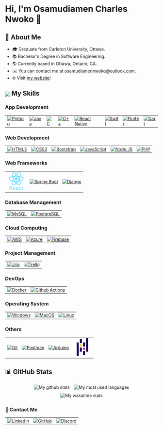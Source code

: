 # Hi, I'm Osamudiamen Charles Nwoko 👋

## 💬 About Me
- 🎓 Graduate from Carleton University, Ottawa.
- 📚 Bachelor's Degree in Software Engineering.
- 🌎 Currently based in Ottawa, Ontario, CA.
- ✉️ You can contact me at [osamudiamennwoko@outlook.com](mailto:osamudiamennwoko@outlook.com).
- 🌐 Visit [my website](https://charles-55.github.io/osamudiamennwoko/)!

## <img align='center' src = "https://media2.giphy.com/media/QssGEmpkyEOhBCb7e1/giphy.gif?cid=ecf05e47a0n3gi1bfqntqmob8g9aid1oyj2wr3ds3mg700bl&rid=giphy.gif" width = 50> My Skills
### App Development
<table>
	<tr>
		<td><a href="https://www.python.org" target="_blank" rel="noreferrer"><img src="https://raw.githubusercontent.com/danielcranney/readme-generator/main/public/icons/skills/python-colored.svg" width="60" height="60" alt="Python" /></a></td>
		<td><a href="https://www.java.com" target="_blank" rel="noreferrer"><img src="https://skills.thijs.gg/icons?i=java&theme=dark" width="60" height="60" alt="Java" /></a></td>
		<td><a href="https://www.w3schools.com/c/" target="_blank" rel="noreferrer"><img src="https://raw.githubusercontent.com/danielcranney/readme-generator/main/public/icons/skills/c-colored.svg" width="60" height="60" alt="C" /></a></td>
		<td><a href="https://cplusplus.com/doc/" target="_blank" rel="noreferrer"><img src="https://raw.githubusercontent.com/danielcranney/readme-generator/main/public/icons/skills/cplusplus-colored.svg" width="60" height="60" alt="C++" /></a></td>
		<td><a href="https://reactnative.dev/" target="_blank" rel="noreferrer"><img src="https://reactnative.dev/img/header_logo.svg" alt="React Native" width="60" height="60" /></a></td>
		<td><a href="https://developer.apple.com/swift/" target="_blank" rel="noreferrer"><img src="https://skillicons.dev/icons?i=swift" width="60" height="60" alt="Swift" /></a></td>
		<td><a href="https://flutter.dev/" target="_blank" rel="noreferrer"><img src="https://raw.githubusercontent.com/danielcranney/readme-generator/main/public/icons/skills/flutter-colored.svg" width="60" height="60" alt="Flutter" /></a></td>
		<td><a href="https://dart.dev/" target="_blank" rel="noreferrer"><img src="https://raw.githubusercontent.com/danielcranney/readme-generator/main/public/icons/skills/dart-colored.svg" width="60" height="60" alt="Dart" /></a></td>
	</tr>
</table>

### Web Development
<table>
	<tr>
		<td><a href="https://www.w3.org/html/" target="_blank" rel="noreferrer"><img src="https://raw.githubusercontent.com/danielcranney/readme-generator/main/public/icons/skills/html5-colored.svg" width="60" height="60" alt="HTML5" /></a></td>
		<td><a href="https://www.w3schools.com/css/" target="_blank" rel="noreferrer"><img src="https://raw.githubusercontent.com/danielcranney/readme-generator/main/public/icons/skills/css3-colored.svg" width="60" height="60" alt="CSS3" /></a></td>
		<td><a href="https://getbootstrap.com" target="_blank" rel="noreferrer"><img src="https://raw.githubusercontent.com/danielcranney/readme-generator/main/public/icons/skills/bootstrap-colored.svg" width="60" height="60" alt="Bootstrap" /></a></td>
		<td><a href="https://developer.mozilla.org/en-US/docs/Web/JavaScript" target="_blank" rel="noreferrer"><img src="https://raw.githubusercontent.com/danielcranney/readme-generator/main/public/icons/skills/javascript-colored.svg" width="60" height="60" alt="JavaScript" /></a></td>
		<td><a href="https://nodejs.org" target="_blank" rel="noreferrer"><img src="https://raw.githubusercontent.com/danielcranney/readme-generator/main/public/icons/skills/nodejs-colored.svg" width="60" height="60" alt="Node.JS" /></a></td>
		<td><a href="https://www.php.net/" target="_blank" rel="noreferrer"><img src="https://raw.githubusercontent.com/danielcranney/readme-generator/main/public/icons/skills/php-colored.svg" width="60" height="60" alt="PHP" /></a></td>
	</tr>
</table>

### Web Frameworks
<table>
	<tr>
		<td><a href="https://reactjs.org/" target="_blank" rel="noreferrer"><img src="https://raw.githubusercontent.com/devicons/devicon/master/icons/react/react-original-wordmark.svg" alt="React" width="60" height="60" /></a></td>
		<td><a href="https://spring.io/projects/spring-boot/" target="_blank" rel="noreferrer"><img src="https://user-images.githubusercontent.com/25181517/183891303-41f257f8-6b3d-487c-aa56-c497b880d0fb.png" width="60" height="60" alt="Spring Boot" /></a></td>
		<td><a href="https://www.djangoproject.com/" target="_blank" rel="noreferrer"><img src="https://raw.githubusercontent.com/danielcranney/readme-generator/main/public/icons/skills/django-colored.svg" width="60" height="60" alt="Django" /></a></td>
	</tr>
</table>

### Database Management
<table>
	<tr>
		<td><a href="https://www.mysql.com/" target="_blank" rel="noreferrer"><img src="https://raw.githubusercontent.com/danielcranney/readme-generator/main/public/icons/skills/mysql-colored.svg" width="60" height="60" alt="MySQL" /></a></td>
		<td><a href="https://www.postgresql.org" target="_blank" rel="noreferrer"><img src="https://raw.githubusercontent.com/danielcranney/readme-generator/main/public/icons/skills/postgresql-colored.svg" width="60" height="60" alt="PostgreSQL" /></a></td>
	</tr>
</table>

### Cloud Computing
<table>
	<tr>
		<td><a href="https://aws.amazon.com/" target="_blank" rel="noreferrer"><img src="https://skillicons.dev/icons?i=aws" width="60" height="60" alt="AWS" /></a></td>
		<td><a href="https://azure.microsoft.com/" target="_blank" rel="noreferrer"><img src="https://user-images.githubusercontent.com/25181517/183911544-95ad6ba7-09bf-4040-ac44-0adafedb9616.png" width="60" height="60" alt="Azure" /></a></td>
		<td><a href="https://firebase.google.com/" target="_blank" rel="noreferrer"><img src="https://raw.githubusercontent.com/danielcranney/readme-generator/main/public/icons/skills/firebase-colored.svg" width="60" height="60" alt="Firebase" /></a></td>
	</tr>
</table>

### Project Management
<table>
	<tr>
		<td><a href="https://www.atlassian.com/software/jira" target="_blank" rel="noreferrer"><img src="https://user-images.githubusercontent.com/25181517/183912952-83784e94-629d-4c34-a961-ae2ae795b662.png" width="60" height="60" alt="Jira" /></a></td>
		<td><a href="https://trello.com/" target="_blank" rel="noreferrer"><img src="https://media.licdn.com/dms/image/C4E0BAQFK973lLr__tA/company-logo_200_200/0/1630647220659/trello_logo?e=2147483647&v=beta&t=SedCjai2x9rq29FZ8y_4ad32wjSFV2mFfq128FX-ITo" width="60" height="60" style="border-radius: 10px" alt="Trello" /></a></td>
	</tr>
</table>

### DevOps
<table>
	<tr>
		<td><a href="https://www.docker.com/" target="_blank" rel="noreferrer"><img src="https://raw.githubusercontent.com/danielcranney/readme-generator/main/public/icons/skills/docker-colored.svg" width="60" height="60" alt="Docker" /></a></td>
		<td><a href="https://github.com/features/actions" target="_blank" rel="noreferrer"><img src="https://skillicons.dev/icons?i=githubactions" width="60" height="60" alt="Github Actions" /></a></td>
	</tr>
</table>

### Operating System
<table>
	<tr>
		<td><a href="https://www.microsoft.com/windows" target="_blank" rel="noreferrer"><img src="https://user-images.githubusercontent.com/25181517/186884150-05e9ff6d-340e-4802-9533-2c3f02363ee3.png" width="60" height="60" alt="Windows" /></a></td>
		<td><a href="https://www.apple.com/macos/" target="_blank" rel="noreferrer"><img src="https://user-images.githubusercontent.com/25181517/186884152-ae609cca-8cf1-4175-8d60-1ce1fa078ca2.png" width="60" height="60" alt="MacOS" /></a></td>
		<td><a href="https://www.linux.org/" target="_blank" rel="noreferrer"><img src="https://raw.githubusercontent.com/danielcranney/readme-generator/main/public/icons/skills/linux-colored.svg" width="60" height="60" alt="Linux" /></a></td>
	</tr>
</table>

### Others
<table>
	<tr>
		<td><a href="https://git-scm.com/" target="_blank" rel="noreferrer"><img src="https://raw.githubusercontent.com/danielcranney/readme-generator/main/public/icons/skills/git-colored.svg" width="60" height="60" alt="Git" /></a></td>
		<td><a href="https://postman.com" target="_blank" rel="noreferrer"><img src="https://www.vectorlogo.zone/logos/getpostman/getpostman-icon.svg" width="60" height="60" alt="Postman" /></a></td>
		<td><a href="https://www.arduino.cc/" target="_blank" rel="noreferrer"><img src="https://raw.githubusercontent.com/danielcranney/readme-generator/main/public/icons/skills/arduino-colored.svg" width="60" height="60" alt="Arduino" /></a></td>
		<td><a href="https://pandas.pydata.org/" target="_blank" rel="noreferrer"><img src="https://raw.githubusercontent.com/devicons/devicon/2ae2a900d2f041da66e950e4d48052658d850630/icons/pandas/pandas-original.svg" width="60" height="60" alt="Pandas" /> </a></td>
	</tr>
</table>

## 📊 GitHub Stats
<div align="center">
	<img src="https://github-readme-stats.vercel.app/api?username=charles-55&show_icons=true&count_private=true&theme=github_dark" height="200" alt="My github stats" style="margin: 5px">
	<img src="https://github-readme-stats.vercel.app/api/top-langs/?username=charles-55&theme=github_dark&layout=donut&langs_count=10&" height="200" alt="My most used languages" style="margin: 5px">
	<br/>
	<img src="https://github-readme-stats.vercel.app/api/wakatime?username=charles55" alt="My wakatime stats" style="margin: 5px">
</div>

### 📱 Contact Me
<table>
	<tr>
		<td><a href="https://www.linkedin.com/in/osamudiamen-nwoko/" target="_blank" rel="noreferrer"><img src="https://skillicons.dev/icons?i=linkedin" width="60" height="60" alt="LinkedIn" /></a></td>
		<td><a href="https://github.com/charles-55" target="_blank" rel="noreferrer"><img src="https://skillicons.dev/icons?i=github" width="60" height="60" alt="GitHub" /></a></td>
		<td><a href="https://discord.com/users/.charles55" target="_blank" rel="noreferrer"><img src="https://skillicons.dev/icons?i=discord" width="60" height="60" alt="Discord" /></a></td>
	</tr>
</table>
